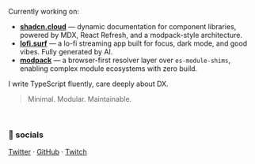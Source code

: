 Currently working on:
- **[shadcn.cloud](https://github.com/kodiyak/shadcn.cloud)** — dynamic documentation for component libraries, powered by MDX, React Refresh, and a modpack-style architecture.
- **[lofi.surf](https://github.com/kodiyak/lofi.surf)** — a lo-fi streaming app built for focus, dark mode, and good vibes. Fully generated by AI.
- **[modpack](https://github.com/kodiyak/modpack)** — a browser-first resolver layer over `es-module-shims`, enabling complex module ecosystems with zero build.

I write TypeScript fluently, care deeply about DX.

> Minimal. Modular. Maintainable.

&nbsp;

### 🔗 socials
[Twitter](https://twitter.com/mathews536) · [GitHub](https://github.com/kodiyak) · [Twitch](https://twitch.tv/zkodiyak)

